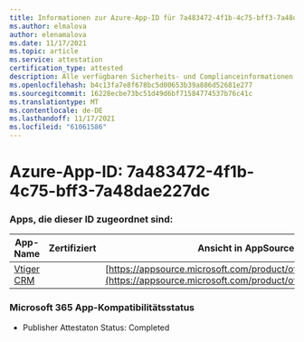 ```yaml
---
title: Informationen zur Azure-App-ID für 7a483472-4f1b-4c75-bff3-7a48dae227dc
ms.author: elmalova
author: elenamalova
ms.date: 11/17/2021
ms.topic: article
ms.service: attestation
certification_type: attested
description: Alle verfügbaren Sicherheits- und Complianceinformationen für 7a483472-4f1b-4c75-bff3-7a48dae227dc.
ms.openlocfilehash: b4c13fa7e8f678bc5d00653b39a886d52681e277
ms.sourcegitcommit: 16228ecbe73bc51d49d6bf71584774537b76c41c
ms.translationtype: MT
ms.contentlocale: de-DE
ms.lasthandoff: 11/17/2021
ms.locfileid: "61061586"
---
```

# <a name="azure-app-id-7a483472-4f1b-4c75-bff3-7a48dae227dc"></a>Azure-App-ID: 7a483472-4f1b-4c75-bff3-7a48dae227dc


### <a name="apps-associated-with-this-id"></a>Apps, die dieser ID zugeordnet sind:
| **App-Name** | **Zertifiziert** | **Ansicht in AppSource** |
|--------------|---------------|-----------------------|
| [Vtiger CRM](https://docs.microsoft.com/microsoft-365-app-certification/forward/WA200003089) |  | [https://appsource.microsoft.com/product/office/WA200003089](https://appsource.microsoft.com/product/office/WA200003089) |

### <a name="microsoft-365-app-compliance-status"></a>Microsoft 365 App-Kompatibilitätsstatus
- Publisher Attestaton Status: Completed
